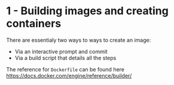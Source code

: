 # 1 - Building images and creating containers

There are essentialy two ways to ways to create an image:

* Via an interactive prompt and commit
* Via a build script that details all the steps


The reference for `Dockerfile` can be found here 
https://docs.docker.com/engine/reference/builder/

